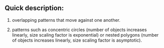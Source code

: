 ## Quick description:

1. overlapping patterns that move against one another.

2. patterns such as concentric circles (number of objects increases linearly, size scaling factor is exponential) or nested polygons (number of objects increases linearly, size scaling factor is asymptotic).
